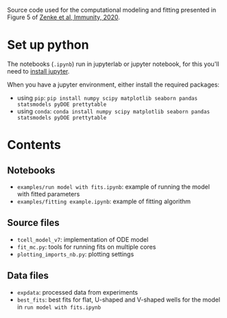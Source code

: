 Source code used for the computational modeling and fitting presented in Figure 5 of [Zenke et al, Immunity, 2020](https://www.sciencedirect.com/science/article/abs/pii/S1074761320300467).

# Set up python

The notebooks (`.ipynb`) run in jupyterlab or jupyter notebook, for this you'll need to [install jupyter](https://jupyter.readthedocs.io/en/latest/install.html).

When you have a jupyter environment, either install the required packages:
* using `pip`: `pip install numpy scipy matplotlib seaborn pandas statsmodels pyDOE prettytable`
* using `conda`: `conda install numpy scipy matplotlib seaborn pandas statsmodels pyDOE prettytable`

# Contents

## Notebooks
* `examples/run model with fits.ipynb`: example of running the model with fitted parameters
* `examples/fitting example.ipynb`: example of fitting algorithm

## Source files
* `tcell_model_v7`: implementation of ODE model
* `fit_mc.py`: tools for running fits on multiple cores
* `plotting_imports_nb.py`: plotting settings

## Data files
* `expdata`: processed data from experiments
* `best_fits`: best fits for flat, U-shaped and V-shaped wells for the model in `run model with fits.ipynb`
